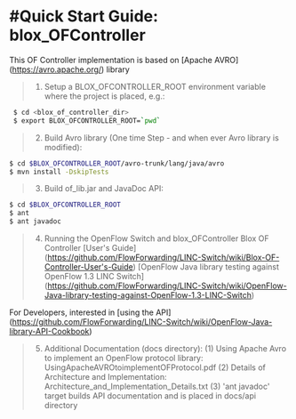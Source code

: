 #Quick Start Guide: blox_OFController
====================================

This OF Controller implementation is based on [Apache AVRO] (https://avro.apache.org/) library

>1. Setup a BLOX_OFCONTROLLER_ROOT environment variable where the project is placed, e.g.:
```bash
 $ cd <blox_of_controller_dir>
 $ export BLOX_OFCONTROLLER_ROOT=`pwd`
```

>2. Build Avro library (One time Step - and when ever Avro library is modified):
 ```bash
 $ cd $BLOX_OFCONTROLLER_ROOT/avro-trunk/lang/java/avro
 $ mvn install -DskipTests
 ```

>3. Build of_lib.jar and JavaDoc API:
 ```bash
 $ cd $BLOX_OFCONTROLLER_ROOT
 $ ant
 $ ant javadoc
 ```

>4. Running the OpenFlow Switch and blox_OFController
   Blox OF Controller [User's Guide] (https://github.com/FlowForwarding/LINC-Switch/wiki/Blox-OF-Controller-User's-Guide)
   [OpenFlow Java library testing against OpenFlow 1.3 LINC Switch] (https://github.com/FlowForwarding/LINC-Switch/wiki/OpenFlow-Java-library-testing-against-OpenFlow-1.3-LINC-Switch)

   For Developers, interested in [using the API] (https://github.com/FlowForwarding/LINC-Switch/wiki/OpenFlow-Java-library-API-Cookbook)

>5. Additional Documentation (docs directory):
     (1) Using Apache Avro to implement an OpenFlow protocol library: UsingApacheAVROtoimplementOFProtocol.pdf
     (2) Details of Architecture and Implementation: Architecture_and_Implementation_Details.txt
     (3) 'ant javadoc' target builds API documentation and is placed in docs/api directory
